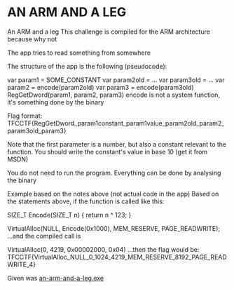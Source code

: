 # AN ARM AND A LEG
An ARM and a leg
This challenge is compiled for the ARM architecture because why not

The app tries to read something from somewhere

The structure of the app is the following (pseudocode):

var param1 = SOME_CONSTANT
var param2old = ...
var param3old = ...
var param2 = encode(param2old)
var param3 = encode(param3old)
RegGetDword(param1, param2, param3)
encode is not a system function, it's something done by the binary

Flag format: TFCCTF{RegGetDword_param1constant_param1value_param2old_param2_param3old_param3}

Note that the first parameter is a number, but also a constant relevant to the function. You should write the constant's value in base 10 (get it from MSDN)

You do not need to run the program. Everything can be done by analysing the binary

Example based on the notes above (not actual code in the app)
Based on the statements above, if the function is called like this:

SIZE_T
Encode(SIZE_T n)
{
return n ^ 123;
}

VirtualAlloc(NULL, Encode(0x1000), MEM_RESERVE, PAGE_READWRITE);
...and the compiled call is

VirtualAlloc(0, 4219, 0x00002000, 0x04)
...then the flag would be: TFCCTF{VirtualAlloc_NULL_0_1024_4219_MEM_RESERVE_8192_PAGE_READWRITE_4}

Given was [an-arm-and-a-leg.exe](an-arm-and-a-leg.exe)